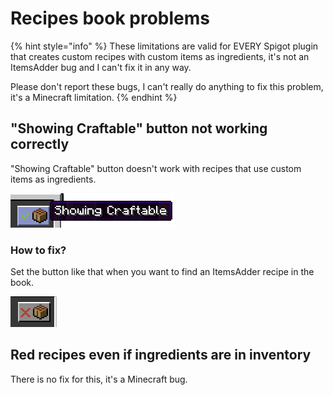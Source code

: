 # Recipes book problems

{% hint style="info" %}
These limitations are valid for EVERY Spigot plugin that creates custom recipes with custom items as ingredients, it's not an ItemsAdder bug and I can't fix it in any way.

Please don't report these bugs, I can't really do anything to fix this problem, it's a Minecraft limitation.
{% endhint %}

## "Showing Craftable" button not working correctly

"Showing Craftable" button doesn't work with recipes that use custom items as ingredients.

![](<../.gitbook/assets/immagine (55).png>)

### How to fix?

Set the button like that when you want to find an ItemsAdder recipe in the book.

![](<../.gitbook/assets/immagine (53).png>)

## Red recipes even if ingredients are in inventory

There is no fix for this, it's a Minecraft bug.

##
